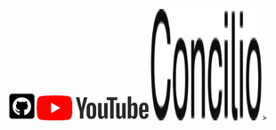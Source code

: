 






<picture>
  <source media="(min-width: 600px)" srcset="/images/Logo_Github.png" />
  <a href="https://github.com/MediaComem/museumXTD" title="Lien vers le repo github"><img alt="Logo github" src="/images/Logo_Github.png" width="45" height="51"></a>
</picture>

<picture>
  <source media="(min-width: 600px)" srcset="/images/Logo_YT.png" />
  <a href="https://www.youtube.com/channel/UCTZJM5WsXDkH8QgMdACUNyw" title="Lien vers la chaîne YouTube"><img alt="Logo YouTube" src="/images/Logo_YT.png" width="201" height="45"></a>
</picture>

<picture>
  <source media="(min-width: 600px)" srcset="/images/MXTD_visuel2022_c.png" />
  <img alt="Anneau fin recouvert d'un damier gris et blanc" src="/images/Logo-Concilio.svg" width="200" height="200">>
</picture>
